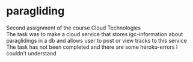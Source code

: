 # paragliding
Second assignment of the course Cloud Technologies  
The task was to make a cloud service that stores igc-information about paraglidings in a db and allows user to post or view tracks to this service  
The task has not been completed and there are some heroku-errors I couldn't understand  
